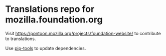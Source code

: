 # Translations repo for mozilla.foundation.org

Visit https://pontoon.mozilla.org/projects/foundation-website/ to contribute to translations.

Use [pip-tools]() to update dependencies.
